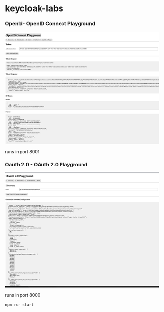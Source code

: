 # keycloak-labs

### OpenId- OpenID Connect Playground
![OpenId.png](images%2FOpenId.png)

 runs in port 8001
### Oauth 2.0 - OAuth 2.0 Playground
![Oauth.png](images%2FOauth.png)

runs in port 8000

```
npm run start
```